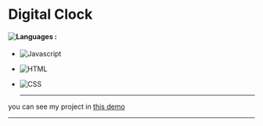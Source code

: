 # Digital Clock

#### ![Languages](https://img.shields.io/github/languages/count/zeynab-jalalian/digital-clock2) :
 - ![Javascript](https://img.shields.io/badge/javascript-yellow)
 - ![HTML](https://img.shields.io/badge/Html-orange)
 - ![CSS](https://img.shields.io/badge/Css-blue)
   
   ---
 you can see my project in [this demo](https://zeynab-jalalian.github.io/digital-clock2/)
  ___
